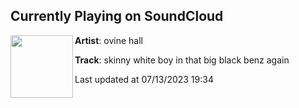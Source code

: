 ## Currently Playing on SoundCloud

[<img align="left" width="100" src="https://i1.sndcdn.com/artworks-ozbU6BkFojRAhmQ7-o2CsQg-t500x500.jpg">](https://soundcloud.com/ovinehall/dogs)

**Artist**: ovine hall 

**Track**: skinny white boy in that big black benz again

Last updated at 07/13/2023 19:34

